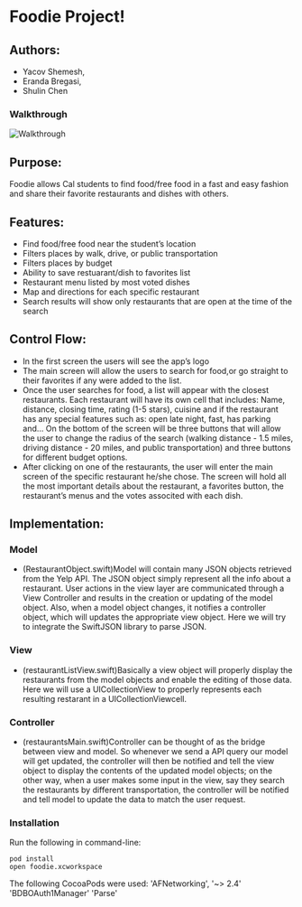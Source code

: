 # Foodie Project!
## Authors: 
- Yacov Shemesh,
- Eranda Bregasi, 
- Shulin Chen

### Walkthrough

![Walkthrough](foodie.gif)

## Purpose: 
Foodie allows Cal students to find food/free food in a fast and easy fashion and share their favorite restaurants and dishes with others.

## Features:
- Find food/free food near the student’s location
- Filters places by walk, drive, or public transportation
- Filters places by budget
- Ability to save restuarant/dish to favorites list
- Restaurant menu listed by most voted dishes
- Map and directions for each specific restaurant
- Search results will show only restaurants that are open at the time of the search

## Control Flow:
- In the first screen the users will see the app’s logo 
- The main screen will allow the users to search for food,or go straight to their favorites if any were added to the list.
- Once the user searches for food, a list will appear with the closest restaurants. Each restaurant will have its own cell that includes: Name, distance, closing time, rating (1-5 stars), cuisine and if the restaurant has any special features such as: open late night, fast, has parking and… On the bottom of the screen will be three buttons that will allow the user to change the radius of the search (walking distance - 1.5 miles, driving distance - 20 miles, and public transportation) and three buttons for different budget options.
- After clicking on one of the restaurants, the user will enter the main screen of the specific restaurant he/she chose. The screen will hold all the most important details about the restaurant, a favorites button, the restaurant’s menus and the votes associted with each dish.

## Implementation:

### Model
  
   - (RestaurantObject.swift)Model will contain many JSON objects retrieved from the Yelp API. The JSON object simply represent all the info about a restaurant. User actions in the view layer are communicated through a View Controller and results in the creation or updating of the model object. Also, when a model object changes, it notifies a controller object, which will updates the appropriate view object. Here we will try to integrate the SwiftJSON library to parse JSON.

### View
   - (restaurantListView.swift)Basically a view object will properly display the restaurants from the model objects and enable the editing of those data. Here we will use  a UICollectionView to properly represents each resulting restarant in a UICollectionViewcell. 

### Controller
-  (restaurantsMain.swift)Controller can be thought of as the bridge between view and model. So whenever we send a API query our model will get updated, the controller will then be notified and tell the view object to display the contents of the updated model objects; on the other way, when a user makes some input in the view, say they search the restaurants by different transportation, the controller will be notified and tell model to update the data to match the user request.


### Installation

Run the following in command-line:

```
pod install
open foodie.xcworkspace
```
    
The following CocoaPods were used:
'AFNetworking', '~> 2.4'
'BDBOAuth1Manager'
'Parse'
